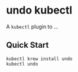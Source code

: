 # undo kubectl

A `kubectl` plugin to ...

## Quick Start

```
kubectl krew install undo
kubectl undo
```

